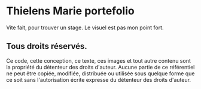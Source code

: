 # Thielens Marie portefolio

Vite fait, pour trouver un stage. Le visuel est pas mon point fort. 

## Tous droits réservés.

Ce code, cette conception, ce texte, ces images et tout autre contenu sont la propriété du détenteur des droits d'auteur.
Aucune partie de ce référentiel ne peut être copiée, modifiée, distribuée ou utilisée sous quelque forme que ce soit 
sans l'autorisation écrite expresse du détenteur des droits d'auteur.
